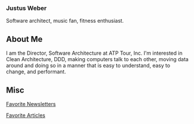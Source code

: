 ### Justus Weber
Software architect, music fan, fitness enthusiast.

## About Me
I am the Director, Software Architecture at ATP Tour, Inc.  I'm interested in Clean Architecture, DDD, making computers talk to each other, moving data around and doing so in a manner that is easy to understand, easy to change, and performant.

## Misc
[Favorite Newsletters](https://gist.github.com/justusweber/7dd049c68a3da11623d3bbc512e25b18)

[Favorite Articles](https://gist.github.com/justusweber/c55bb96eebccdf1361676d7273d6846c)

<!--
**justusweber/justusweber** is a ✨ _special_ ✨ repository because its `README.md` (this file) appears on your GitHub profile.

Here are some ideas to get you started:

- 🔭 I’m currently working on ...
- 🌱 I’m currently learning ...
- 👯 I’m looking to collaborate on ...
- 🤔 I’m looking for help with ...
- 💬 Ask me about ...
- 📫 How to reach me: ...
- 😄 Pronouns: ...
- ⚡ Fun fact: ...
-->

